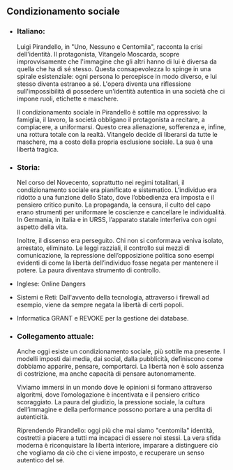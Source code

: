 ## Condizionamento sociale


- ### **Italiano:**  
	Luigi Pirandello, in "Uno, Nessuno e Centomila", racconta la crisi dell'identità. Il protagonista, Vitangelo Moscarda, scopre improvvisamente che l'immagine che gli altri hanno di lui è diversa da quella che ha di sé stesso. Questa consapevolezza lo spinge in una spirale esistenziale: ogni persona lo percepisce in modo diverso, e lui stesso diventa estraneo a sé. L'opera diventa una riflessione sull'impossibilità di possedere un'identità autentica in una società che ci impone ruoli, etichette e maschere.
	
	Il condizionamento sociale in Pirandello è sottile ma oppressivo: la famiglia, il lavoro, la società obbligano il protagonista a recitare, a compiacere, a uniformarsi. Questo crea alienazione, sofferenza e, infine, una rottura totale con la realtà. Vitangelo decide di liberarsi da tutte le maschere, ma a costo della propria esclusione sociale. La sua è una libertà tragica.



- ### **Storia:**  
	Nel corso del Novecento, soprattutto nei regimi totalitari, il condizionamento sociale era pianificato e sistematico. L’individuo era ridotto a una funzione dello Stato, dove l’obbedienza era imposta e il pensiero critico punito. La propaganda, la censura, il culto del capo erano strumenti per uniformare le coscienze e cancellare le individualità. In Germania, in Italia e in URSS, l’apparato statale interferiva con ogni aspetto della vita.
	
	Inoltre, il dissenso era perseguito. Chi non si conformava veniva isolato, arrestato, eliminato. Le leggi razziali, il controllo sui mezzi di comunicazione, la repressione dell’opposizione politica sono esempi evidenti di come la libertà dell’individuo fosse negata per mantenere il potere. La paura diventava strumento di controllo.



- Inglese:
	Online Dangers



- Sistemi e Reti:
	Dall'avvento della tecnologia, attraverso i firewall ad esempio, viene da sempre negata la libertà di certi popoli.



- Informatica
	 GRANT e REVOKE per la gestione dei database.



- ### **Collegamento attuale:**  
	Anche oggi esiste un condizionamento sociale, più sottile ma presente. I modelli imposti dai media, dai social, dalla pubblicità, definiscono come dobbiamo apparire, pensare, comportarci. La libertà non è solo assenza di costrizione, ma anche capacità di pensare autonomamente.
	
	Viviamo immersi in un mondo dove le opinioni si formano attraverso algoritmi, dove l’omologazione è incentivata e il pensiero critico scoraggiato. La paura del giudizio, la pressione sociale, la cultura dell’immagine e della performance possono portare a una perdita di autenticità.
	
	Riprendendo Pirandello: oggi più che mai siamo "centomila" identità, costretti a piacere a tutti ma incapaci di essere noi stessi. La vera sfida moderna è riconquistare la libertà interiore, imparare a distinguere ciò che vogliamo da ciò che ci viene imposto, e recuperare un senso autentico del sé.
